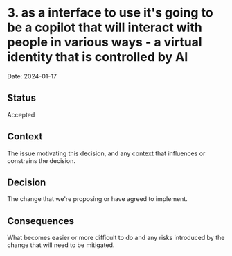# 3. as a interface to use it's going to be a copilot that will interact with people in various ways - a virtual identity that is controlled by AI

Date: 2024-01-17

## Status

Accepted

## Context

The issue motivating this decision, and any context that influences or constrains the decision.

## Decision

The change that we're proposing or have agreed to implement.

## Consequences

What becomes easier or more difficult to do and any risks introduced by the change that will need to be mitigated.
